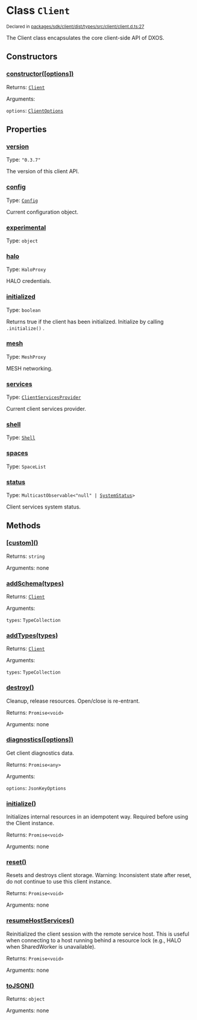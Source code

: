 # Class `Client`
<sub>Declared in [packages/sdk/client/dist/types/src/client/client.d.ts:27]()</sub>


The Client class encapsulates the core client-side API of DXOS.

## Constructors
### [constructor(\[options\])]()




Returns: <code>[Client](/api/@dxos/react-client/classes/Client)</code>

Arguments: 

`options`: <code>[ClientOptions](/api/@dxos/react-client/types/ClientOptions)</code>



## Properties
### [version]()
Type: <code>"0.3.7"</code>

The version of this client API.

### [config]()
Type: <code>[Config](/api/@dxos/react-client/classes/Config)</code>

Current configuration object.

### [experimental]()
Type: <code>object</code>



### [halo]()
Type: <code>HaloProxy</code>

HALO credentials.

### [initialized]()
Type: <code>boolean</code>

Returns true if the client has been initialized. Initialize by calling  `.initialize()` .

### [mesh]()
Type: <code>MeshProxy</code>

MESH networking.

### [services]()
Type: <code>[ClientServicesProvider](/api/@dxos/react-client/interfaces/ClientServicesProvider)</code>

Current client services provider.

### [shell]()
Type: <code>[Shell](/api/@dxos/react-client/classes/Shell)</code>



### [spaces]()
Type: <code>SpaceList</code>



### [status]()
Type: <code>MulticastObservable&lt;"null" | [SystemStatus](/api/@dxos/react-client/enums#SystemStatus)&gt;</code>

Client services system status.


## Methods
### [\[custom\]()]()




Returns: <code>string</code>

Arguments: none




### [addSchema(types)]()




Returns: <code>[Client](/api/@dxos/react-client/classes/Client)</code>

Arguments: 

`types`: <code>TypeCollection</code>


### [addTypes(types)]()




Returns: <code>[Client](/api/@dxos/react-client/classes/Client)</code>

Arguments: 

`types`: <code>TypeCollection</code>


### [destroy()]()


Cleanup, release resources.
Open/close is re-entrant.

Returns: <code>Promise&lt;void&gt;</code>

Arguments: none




### [diagnostics(\[options\])]()


Get client diagnostics data.

Returns: <code>Promise&lt;any&gt;</code>

Arguments: 

`options`: <code>JsonKeyOptions</code>


### [initialize()]()


Initializes internal resources in an idempotent way.
Required before using the Client instance.

Returns: <code>Promise&lt;void&gt;</code>

Arguments: none




### [reset()]()


Resets and destroys client storage.
Warning: Inconsistent state after reset, do not continue to use this client instance.

Returns: <code>Promise&lt;void&gt;</code>

Arguments: none




### [resumeHostServices()]()


Reinitialized the client session with the remote service host.
This is useful when connecting to a host running behind a resource lock
(e.g., HALO when SharedWorker is unavailable).

Returns: <code>Promise&lt;void&gt;</code>

Arguments: none




### [toJSON()]()




Returns: <code>object</code>

Arguments: none




